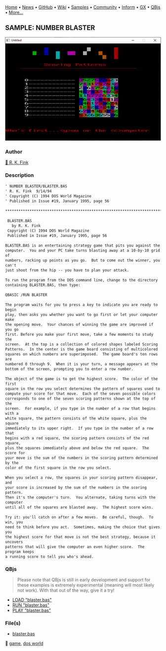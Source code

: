 [Home](https://qb64.com) • [News](../../news.md) • [GitHub](https://github.com/QB64Official/qb64) • [Wiki](https://github.com/QB64Official/qb64/wiki) • [Samples](../../samples.md) • [Community](../../community.md) • [Inform](../../inform.md) • [GX](../../gx.md) • [QBjs](../../qbjs.md) • [More...](../../more.md)

## SAMPLE: NUMBER BLASTER

![screenshot.png](img/screenshot.png)

### Author

[🐝 R. K. Fink](../r.-k.-fink.md) 

### Description

```text
' NUMBER BLASTER/BLASTER.BAS
' R. K. Fink  9/14/94
' Copyright (C) 1994 DOS World Magazine
' Published in Issue #19, January 1995, page 56

***************************************************************************** 
 
 BLASTER.BAS 
   by R. K. Fink 
 Copyright (C) 1994 DOS World Magazine 
 Published in Issue #19, January 1995, page 56 
 
BLASTER.BAS is an entertaining strategy game that pits you against the  
computer.  You and your PC take turns blasting away at a 10-by-10 grid of  
numbers, racking up points as you go.  But to come out the winner, you can't  
just shoot from the hip -- you have to plan your attack. 
 
To run the program from the DOS command line, change to the directory  
containing BLASTER.BAS, then type: 
 
QBASIC /RUN BLASTER 
 
The program waits for you to press a key to indicate you are ready to begin  
play, then asks you whether you want to go first or let your computer make  
the opening move.  Your chances of winning the game are improved if you go  
first. Before you make your first move, take a few moments to study the 
screen.  At the top is a collection of colored shapes labeled Scoring 
Patterns.  In the center is the game board consisting of multicolored 
squares on which numbers are superimposed.  The game board's ten rows are 
numbered 0 through 9.  When it is your turn, a message appears at the 
bottom of the screen, prompting you to enter a row number. 
 
The object of the game is to get the highest score.  The color of the first  
square in the row you select determines the pattern of squares used to  
compute your score for that move.  Each of the seven possible colors  
corresponds to one of the seven scoring patterns shown at the top of the  
screen.  For example, if you type in the number of a row that begins with a  
white square, the pattern consists of the white square, plus the square  
immediately to its upper right.  If you type in the number of a row that  
begins with a red square, the scoring pattern consists of the red square,  
plus the squares immediately above and below the red square.  The score for  
your move is the sum of the numbers in the scoring pattern determined by the  
color of the first square in the row you select. 
 
When you select a row, the squares in your scoring pattern disappear, and  
your score is increased by the sum of the numbers in the scoring pattern.   
Then it's the computer's turn.  You alternate, taking turns with the computer  
until all of the squares are blasted away.  The highest score wins. 
 
Try it: you'll catch on after a few moves.  Be careful, though.  To win, you  
need to think before you act.  Sometimes, making the choice that gives you  
the highest score for that move is not the best strategy, because it uncovers  
patterns that will give the computer an even higher score.  The program keeps  
a running score to tell you who's ahead.
```

### QBjs

> Please note that QBjs is still in early development and support for these examples is extremely experimental (meaning will most likely not work). With that out of the way, give it a try!

* [LOAD "blaster.bas"](https://v6p9d9t4.ssl.hwcdn.net/html/5963335/index.html?src=https://qb64.com/samples/number-blaster/src/blaster.bas)
* [RUN "blaster.bas"](https://v6p9d9t4.ssl.hwcdn.net/html/5963335/index.html?mode=auto&src=https://qb64.com/samples/number-blaster/src/blaster.bas)
* [PLAY "blaster.bas"](https://v6p9d9t4.ssl.hwcdn.net/html/5963335/index.html?mode=play&src=https://qb64.com/samples/number-blaster/src/blaster.bas)

### File(s)

* [blaster.bas](src/blaster.bas)

🔗 [game](../game.md), [dos world](../dos-world.md)
